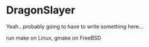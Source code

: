 # DragonSlayer

Yeah...probably going to have to write something here...

run make on Linux, gmake on FreeBSD